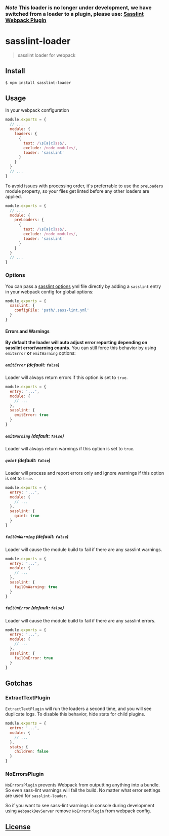 ### *Note* This loader is no longer under development, we have switched from a loader to a plugin, please use: [Sasslint Webpack Plugin](https://github.com/alleyinteractive/sasslint-webpack-plugin)

# sasslint-loader

> sasslint loader for webpack

## Install

```console
$ npm install sasslint-loader
```

## Usage

In your webpack configuration

```js
module.exports = {
  // ...
  module: {
    loaders: {
      {
        test: /\s[a|c]ss$/,
        exclude: /node_modules/,
        loader: 'sasslint'
      }
    }
  }
  // ...
}
```

To avoid issues with processing order, it's preferrable to use the `preLoaders` module property, so your files get linted before any other loaders are applied.

```js
module.exports = {
  // ...
  module: {
    preLoaders: {
      {
        test: /\s[a|c]ss$/,
        exclude: /node_modules/,
        loader: 'sasslint'
      }
    }
  }
  // ...
}
```

### Options

You can pass a [sasslint options](https://github.com/sasstools/sass-lint/blob/develop/docs/sass-lint.yml) yml file directly by adding a `sasslint` entry in your webpack config for global options:

```js
module.exports = {
  sasslint: {
    configFile: 'path/.sass-lint.yml'
  }
}
```

#### Errors and Warnings

**By default the loader will auto adjust error reporting depending on sasslint error/warning counts.**
You can still force this behavior by using `emitError` **or** `emitWarning` options:

##### `emitError` (default: `false`)

Loader will always return errors if this option is set to `true`.

```js
module.exports = {
  entry: '...',
  module: {
    // ...
  },
  sasslint: {
    emitError: true
  }
}
```

##### `emitWarning` (default: `false`)

Loader will always return warnings if this option is set to `true`.

##### `quiet` (default: `false`)

Loader will process and report errors only and ignore warnings if this option is set to `true`.

```js
module.exports = {
  entry: '...',
  module: {
    // ...
  },
  sasslint: {
    quiet: true
  }
}
```

##### `failOnWarning` (default: `false`)

Loader will cause the module build to fail if there are any sasslint warnings.

```js
module.exports = {
  entry: '...',
  module: {
    // ...
  },
  sasslint: {
    failOnWarning: true
  }
}
```

##### `failOnError` (default: `false`)

Loader will cause the module build to fail if there are any sasslint errors.

```js
module.exports = {
  entry: '...',
  module: {
    // ...
  },
  sasslint: {
    failOnError: true
  }
}
```

## Gotchas

### ExtractTextPlugin
`ExtractTextPlugin` will run the loaders a second time, and you will see duplicate logs. To
disable this behavior, hide stats for child plugins.

```js
module.exports = {
  entry: '...',
  module: {
    // ...
  },
  stats: {
    children: false
  }
}
```

### NoErrorsPlugin

`NoErrorsPlugin` prevents Webpack from outputting anything into a bundle. So even sass-lint warnings
will fail the build. No matter what error settings are used for `sasslint-loader`.

So if you want to see sass-lint warnings in console during development using `WebpackDevServer`
remove `NoErrorsPlugin` from webpack config.

## [License](LICENSE)
